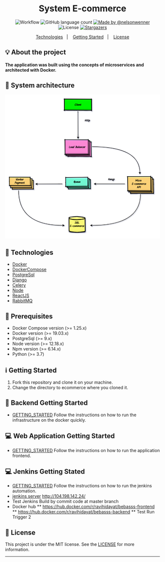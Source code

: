 <h1 align="center">
  System E-commerce
</h1>

<p align="center">
  
  <img alt="Workflow" src="https://github.com/nelsonwenner/ecommerce/workflows/CI/badge.svg">

  <img alt="GitHub language count" src="https://img.shields.io/github/languages/count/nelsonwenner/ecommerce?color=%2304D361">

  <a href="https://github.com/nelsonwenner">
    <img alt="Made by @nelsonwenner" src="https://img.shields.io/badge/made%20by-%40nelsonwenner-%2304D361">
  </a>

  <img alt="License" src="https://img.shields.io/badge/license-MIT-%2304D361">

  <a href="https://github.com/nelsonwenner/ecommerce/stargazers">
    <img alt="Stargazers" src="https://img.shields.io/github/stars/nelsonwenner/ecommerce?style=social">
  </a>
</p>

<p align="center">
  <a href="#technologies">Technologies</a>&nbsp;&nbsp;&nbsp;|&nbsp;&nbsp;&nbsp;
  <a href="#getting-started">Getting Started</a>&nbsp;&nbsp;&nbsp;|&nbsp;&nbsp;&nbsp;
  <a href="#license">License</a>
</p>

## :bulb: About the project
#### The application was built using the concepts of microservices and architected with Docker.

## :telescope: System architecture
<div align="center">
  <img alt="system-architecture" src="./micro-ecommerce/screens/system-ecommerce.png" />
</div>

## :rocket: Technologies
* [Docker](https://www.docker.com/)
* [DockerCompose](https://docs.docker.com/compose/)
* [PostgreSql](https://www.postgresql.org/)
* [Django](https://www.djangoproject.com/)
* [Celery](https://docs.celeryproject.org/en/latest/django/first-steps-with-django.html)
* [Node](https://nodejs.org/en/)
* [ReactJS](https://reactjs.org/)
* [RabbitMQ](https://www.cloudamqp.com/)

## :electric_plug: Prerequisites
* Docker Compose version (>= 1.25.x)
* Docker version (>= 19.03.x)
* PostgreSql (>= 9.x)
* Node version (>= 12.18.x)
* Npm version (>= 6.14.x)
* Python (>= 3.7)

## :information_source: Getting Started
  1. Fork this repository and clone it on your machine.
  2. Change the directory to ecommerce where you cloned it.
  
## :closed_lock_with_key: Backend Getting Started 
* [GETTING_STARTED](micro-ecommerce/docker/README.md) Follow the instructions on how to run the infrastructure on the docker quickly.

## :computer: Web Application Getting Started
* [GETTING_STARTED](frontend/README.md) Follow the instructions on how to run the application frontend.

## :computer: Jenkins Getting Stated
* [GETTING_STARTED](https://www.jenkins.io/) Follow the instructions on how to run the jenkins automation.
* [jenkins server](http://104.198.142.24/) http://104.198.142.24/
* Test Jenkins Build by commit code at master branch
* Docker hub
** https://hub.docker.com/r/ravihidayat/bebasss-frontend
** https://hub.docker.com/r/ravihidayat/bebasss-backend
** Test Run Trigger 2

## :memo: License
This project is under the MIT license. See the [LICENSE](LICENSE.md) for more information.

---
